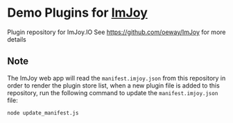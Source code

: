 # Demo Plugins for [ImJoy](https://imjoy.io)
Plugin repository for ImJoy.IO
See https://github.com/oeway/ImJoy for more details


## Note
The ImJoy web app will read the `manifest.imjoy.json` from this repository in order to render the plugin store list, when a new plugin file is added to this repository, run the following command to update the `manifest.imjoy.json` file:

```
node update_manifest.js
```
